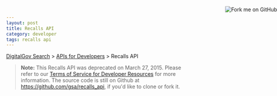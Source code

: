 ```yaml
---
layout: post
title: Recalls API
category: developer
tags: recalls api
---
```


[DigitalGov Search](/index.html) > [APIs for Developers](/developer/index.html) > Recalls API

<a href="https://github.com/GSA"><img style="position: absolute; top: 41px; right: 0; border: 0;" src="https://s3.amazonaws.com/github/ribbons/forkme_right_orange_ff7600.png" alt="Fork me on GitHub"></a>

<blockquote class="caution"><strong>Note:</strong> This Recalls API was deprecated on March 27, 2015. Please refer to our <a href="http://www.usa.gov/About/developer-resources/terms-of-service.shtml">Terms of Service for Developer Resources</a> for more information. The source code is still on Github at <a href="https://github.com/gsa/recalls_api">https://github.com/gsa/recalls_api</a>, if you'd like to clone or fork it.</blockquote>